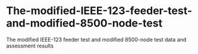 # The-modified-IEEE-123-feeder-test-and-modified-8500-node-test
The modified IEEE-123 feeder test and modified 8500-node test data and assessment results
